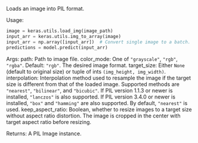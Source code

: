 Loads an image into PIL format.

Usage:

```python
image = keras.utils.load_img(image_path)
input_arr = keras.utils.img_to_array(image)
input_arr = np.array([input_arr])  # Convert single image to a batch.
predictions = model.predict(input_arr)
```

Args:
    path: Path to image file.
    color_mode: One of `"grayscale"`, `"rgb"`, `"rgba"`. Default: `"rgb"`.
        The desired image format.
    target_size: Either `None` (default to original size) or tuple of ints
        `(img_height, img_width)`.
    interpolation: Interpolation method used to resample the image if the
        target size is different from that of the loaded image. Supported
        methods are `"nearest"`, `"bilinear"`, and `"bicubic"`.
        If PIL version 1.1.3 or newer is installed, `"lanczos"`
        is also supported. If PIL version 3.4.0 or newer is installed,
        `"box"` and `"hamming"` are also
        supported. By default, `"nearest"` is used.
    keep_aspect_ratio: Boolean, whether to resize images to a target
        size without aspect ratio distortion. The image is cropped in
        the center with target aspect ratio before resizing.

Returns:
    A PIL Image instance.
